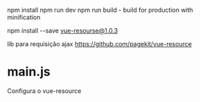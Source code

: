 npm install
npm run dev
npm run build - build for production with minification


npm install --save vue-resourse@1.0.3


lib para requisição ajax
https://github.com/pagekit/vue-resource




# main.js
Configura o vue-resource